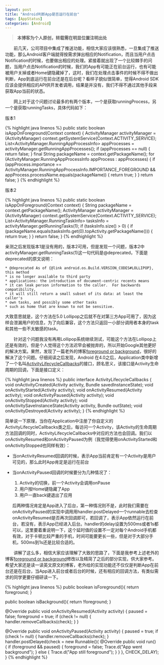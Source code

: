 ```yaml
---
layout: post
title: "Android判断App是否运行在前台"
tags: [AppStatus]
categories: [Android]
---
```


> **本博客为个人原创，转载需在明显位置注明出处**

&emsp;&emsp;前几天，公司项目中集成了推送功能，相信大家应该很熟悉，一旦集成了推送功能，那么Android客户端就得按需求弹出相应的Notification，而且当用户点击Notification的时候，也要做出相应的处理。紧接着就出现了一个比较棘手的问题，当用户点击Notification的时候，我们的App有可能正在前台运行，也有可能被用户关掉或者Home键隐藏掉了，这时，我们在处理点击事件的时候不得不做出判断，App到底运行在前台还是在后台呢？看样子貌似很简单，觉得Android SDK应该会提供相应的API供开发者调用，结果是并没有，我们不得不通过其他手段来获取App当前的状态。

&emsp;&emsp;网上对于这个问题讨论最多的有两个版本，一个是获取runningProcess，另一个是获取runningTasks，具体代码如下：

版本1

{% highlight java linenos %}
public static boolean isAppOnForeground(Context context) {
  ActivityManager activityManager = (ActivityManager) context.getSystemService(Context.ACTIVITY_SERVICE);
  List<ActivityManager.RunningAppProcessInfo> appProcesses = activityManager.getRunningAppProcesses();
  if (appProcesses == null) {
    return false;
  }
  final String packageName = context.getPackageName();
  for (ActivityManager.RunningAppProcessInfo appProcess : appProcesses) {
    if (appProcess.importance == ActivityManager.RunningAppProcessInfo.IMPORTANCE_FOREGROUND && appProcess.processName.equals(packageName)) {
      return true;
    }
  }
  return false;
}
{% endhighlight %}

版本2

{% highlight java linenos %}
public static boolean isAppOnForeground(Context context) {
  String packageName = context.getPackageName();
  ActivityManager activityManager = (ActivityManager) context.getSystemService(Context.ACTIVITY_SERVICE);
  List<ActivityManager.RunningTaskInfo> tasksInfo = activityManager.getRunningTasks(1);
  if (tasksInfo.size() > 0) {
    if (packageName.equals(tasksInfo.get(0).topActivity.getPackageName())) {
      return true;
    }
  }
  return false;
}
{% endhighlight %}

亲测之后发现版本1是没有用的，版本2可用，但是发现一个问题，版本2中activityManager.getRunningTasks(1)这一句代码是@deprecated，下面是deprecated的原文说明：

	* @deprecated As of {@link android.os.Build.VERSION_CODES#LOLLIPOP}, this method
	* is no longer available to third party
	* applications: the introduction of document-centric recents means
	* it can leak person information to the caller.  For backwards compatibility,
	* it will still return a small subset of its data: at least the caller's
	* own tasks, and possibly some other tasks
	* such as home that are known to not be sensitive.
	
大致意思就是，这个方法在5.0 Lollipop之后就不在对第三方App可用了，因为这样会泄漏用户的信息，为了向后兼容，这个方法只返回一小部分调用者本身的task和其他一些不太敏感的task。

&emsp;&emsp;针对这个问题我没有再用Lollipop系统继续测试，可能这个方法在Lollipop上还是有效的，但是个人觉得这个方法迟早会被抛弃的，所以开始Google其他更好的解决方案。果然，发现了一篇老外的博客[foreground or background](http://steveliles.github.io/is_my_android_app_currently_foreground_or_background.html)，很好的解决了这个问题。仔细阅读之后发现，Android 在4.0之后，Application类中新增了一个名叫[ActivityLifecycleCallbacks](http://developer.android.com/reference/android/app/Application.ActivityLifecycleCallbacks.html)的接口，顾名思义，该接口是Activity生命周期的回调，下面是接口定义：

{% highlight java linenos %}
public interface ActivityLifecycleCallbacks {
  void onActivityCreated(Activity activity, Bundle savedInstanceState);
  void onActivityStarted(Activity activity);
  void onActivityResumed(Activity activity);
  void onActivityPaused(Activity activity);
  void onActivityStopped(Activity activity);
  void onActivitySaveInstanceState(Activity activity, Bundle outState);
  void onActivityDestroyed(Activity activity);
}
{% endhighlight %}

简单说一下原理，当你在Application中注册了你自定义的ActivityLifecycleCallbacks类之后，每访问一个Activity，该Activity的生命周期方法回调的同时，ActivityLifecycleCallbacks中对应的方法也会回调。我们以onActivityResumed和onActivityPaused为例（我觉得使用onActivityStarted和onActivityStopped也同样有效）：

* 当onActivityResumed回调的时候，表示App当前肯定有一个Activity是用户可见的，那么此时App肯定是运行在前台

* 当onActivityPaused回调的时候要分为几种情况了：

    1. Activity的切换，前一个Activity会调用onPause
    2. 用户按Home键隐藏了App
    3. 用户一直back键退出了应用

    后两种情况肯定是App进入了后台，第一种情况则不是，此时我们需要在onActivityPaused的实现中调用用handler.postDelayed一个runnable去检查onActivityResumed是否再次回调即可，若回调了，表示App依然运行在前台，若没有，表示App已经进入后台。handler的delay设置为500ms或者1s都可以，这里要着重说明一下，这个延时值的设置不一定对每个Android手机都有效，对于卡顿比较严重的手机，时间可能要更长一些，但是对于大部分手机，500ms到1s还是比较合适的。
    
&emsp;&emsp;讲解了这么多，相信大家应该理解了大致的思路了，下面是我参考上述老外的博客[foreground or background](http://steveliles.github.io/is_my_android_app_currently_foreground_or_background.html)修改以及精简了之后的部分实现，供大家参考。希望大家还是读一读英文原文的博客，老外给的实现功能还不仅仅是判断App在前台还是在后台，当App进入前台或者后台的时候，还有相应的回调方法，有类似需求的同学更要仔细研读一下。

{% highlight java linenos %}
public boolean isForeground(){
  return foreground;
}
 
public boolean isBackground(){
  return !foreground;
}
 
@Override
public void onActivityResumed(Activity activity) {
  paused = false;
  foreground = true;
  if (check != null) {
    handler.removeCallbacks(check);
  }
}
 
@Override
public void onActivityPaused(Activity activity) {
  paused = true;
  if (check != null) {
    handler.removeCallbacks(check);
  }
  handler.postDelayed(check = new Runnable(){
    @Override
    public void run() {
      if (foreground && paused) {
        foreground = false;
        Trace.d("App went background");
      }
      else {
        Trace.d("App still foreground");
      }
    }
  }, CHECK_DELAY);
}
{% endhighlight %}

